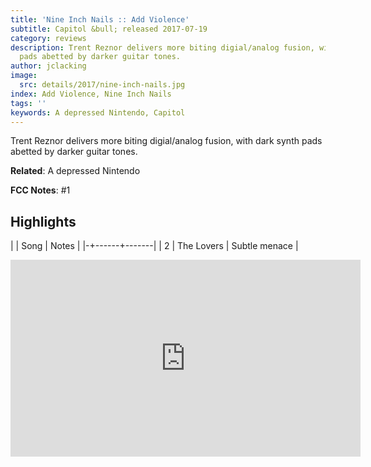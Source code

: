 ```yaml
---
title: 'Nine Inch Nails :: Add Violence'
subtitle: Capitol &bull; released 2017-07-19
category: reviews
description: Trent Reznor delivers more biting digial/analog fusion, with dark synth
  pads abetted by darker guitar tones.
author: jclacking
image:
  src: details/2017/nine-inch-nails.jpg
index: Add Violence, Nine Inch Nails
tags: ''
keywords: A depressed Nintendo, Capitol
---
```

Trent Reznor delivers more biting digial/analog fusion, with dark synth pads abetted by darker guitar tones.<!--more-->

**Related**: A depressed Nintendo

**FCC Notes**: #1

## Highlights

| | Song | Notes |
|-+------+-------|
| 2 | The Lovers | Subtle menace |

<div class="tlo-detail-video"><iframe width="560" height="315" src="https://www.youtube.com/embed/_g8nAqDu3gI" frameborder="0" allow="autoplay; encrypted-media" allowfullscreen></iframe></div>

